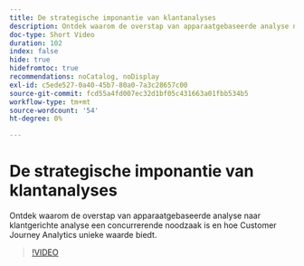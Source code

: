 ```yaml
---
title: De strategische imponantie van klantanalyses
description: Ontdek waarom de overstap van apparaatgebaseerde analyse naar klantgerichte analyse een concurrerende noodzaak is en hoe Customer Journey Analytics unieke waarde biedt.
doc-type: Short Video
duration: 102
index: false
hide: true
hidefromtoc: true
recommendations: noCatalog, noDisplay
exl-id: c5ede527-0a40-45b7-80a0-7a3c28657c00
source-git-commit: fcd55a4fd007ec32d1bf05c431663a01fbb534b5
workflow-type: tm+mt
source-wordcount: '54'
ht-degree: 0%

---
```


# De strategische imponantie van klantanalyses

Ontdek waarom de overstap van apparaatgebaseerde analyse naar klantgerichte analyse een concurrerende noodzaak is en hoe Customer Journey Analytics unieke waarde biedt.

<!-- 62_S112_3442459_101_the-strategic-imperative-of-customer-analytics -->
>[!VIDEO](https://video.tv.adobe.com/v/3463007/?learn=on&enablevpops=true&captions=dut)
